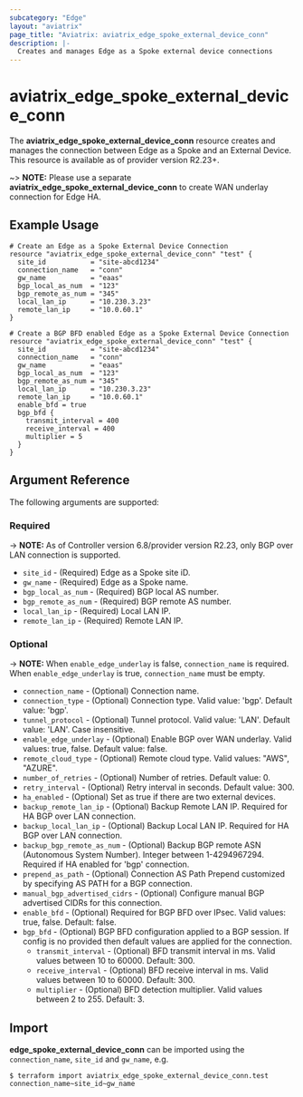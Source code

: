 ```yaml
---
subcategory: "Edge"
layout: "aviatrix"
page_title: "Aviatrix: aviatrix_edge_spoke_external_device_conn"
description: |-
  Creates and manages Edge as a Spoke external device connections
---
```


# aviatrix_edge_spoke_external_device_conn

The **aviatrix_edge_spoke_external_device_conn** resource creates and manages the connection between Edge as a Spoke and an External Device. This resource is available as of provider version R2.23+.

~> **NOTE:** Please use a separate **aviatrix_edge_spoke_external_device_conn** to create WAN underlay connection for Edge HA.

## Example Usage

```hcl
# Create an Edge as a Spoke External Device Connection
resource "aviatrix_edge_spoke_external_device_conn" "test" {
  site_id           = "site-abcd1234"
  connection_name   = "conn"
  gw_name           = "eaas"
  bgp_local_as_num  = "123"
  bgp_remote_as_num = "345"
  local_lan_ip      = "10.230.3.23"
  remote_lan_ip     = "10.0.60.1"
}
```
```hcl
# Create a BGP BFD enabled Edge as a Spoke External Device Connection
resource "aviatrix_edge_spoke_external_device_conn" "test" {
  site_id           = "site-abcd1234"
  connection_name   = "conn"
  gw_name           = "eaas"
  bgp_local_as_num  = "123"
  bgp_remote_as_num = "345"
  local_lan_ip      = "10.230.3.23"
  remote_lan_ip     = "10.0.60.1"
  enable_bfd = true
  bgp_bfd {
    transmit_interval = 400
    receive_interval = 400
    multiplier = 5
  }
}
```

## Argument Reference

The following arguments are supported:

### Required

-> **NOTE:** As of Controller version 6.8/provider version R2.23, only BGP over LAN connection is supported.

* `site_id` - (Required) Edge as a Spoke site iD.
* `gw_name` - (Required) Edge as a Spoke name.
* `bgp_local_as_num` - (Required) BGP local AS number.
* `bgp_remote_as_num` - (Required) BGP remote AS number.
* `local_lan_ip` - (Required) Local LAN IP.
* `remote_lan_ip` - (Required) Remote LAN IP.

### Optional

-> **NOTE:** When `enable_edge_underlay` is false, `connection_name` is required. When `enable_edge_underlay` is true, `connection_name` must be empty.

* `connection_name` - (Optional) Connection name.
* `connection_type` - (Optional) Connection type. Valid value: 'bgp'. Default value: 'bgp'.
* `tunnel_protocol` - (Optional) Tunnel protocol. Valid value: 'LAN'. Default value: 'LAN'. Case insensitive.
* `enable_edge_underlay` - (Optional) Enable BGP over WAN underlay. Valid values: true, false. Default value: false.
* `remote_cloud_type` - (Optional) Remote cloud type. Valid values: "AWS", "AZURE".
* `number_of_retries` - (Optional) Number of retries. Default value: 0.
* `retry_interval` - (Optional) Retry interval in seconds. Default value: 300.
* `ha_enabled` - (Optional) Set as true if there are two external devices.
* `backup_remote_lan_ip` - (Optional) Backup Remote LAN IP. Required for HA BGP over LAN connection.
* `backup_local_lan_ip` - (Optional) Backup Local LAN IP. Required for HA BGP over LAN connection.
* `backup_bgp_remote_as_num` - (Optional) Backup BGP remote ASN (Autonomous System Number). Integer between 1-4294967294. Required if HA enabled for 'bgp' connection.
* `prepend_as_path` - (Optional) Connection AS Path Prepend customized by specifying AS PATH for a BGP connection.
* `manual_bgp_advertised_cidrs` - (Optional) Configure manual BGP advertised CIDRs for this connection.
* `enable_bfd` - (Optional) Required for BGP BFD over IPsec. Valid values: true, false. Default: false.
* `bgp_bfd` - (Optional) BGP BFD configuration applied to a BGP session. If config is no provided then default values are applied for the connection.
  * `transmit_interval` - (Optional) BFD transmit interval in ms. Valid values between 10 to 60000. Default: 300.
  * `receive_interval` - (Optional) BFD receive interval in ms. Valid values between 10 to 60000. Default: 300.
  * `multiplier` - (Optional) BFD detection multiplier. Valid values between 2 to 255. Default: 3.

## Import

**edge_spoke_external_device_conn** can be imported using the `connection_name`, `site_id` and `gw_name`, e.g.

```
$ terraform import aviatrix_edge_spoke_external_device_conn.test connection_name~site_id~gw_name
```
